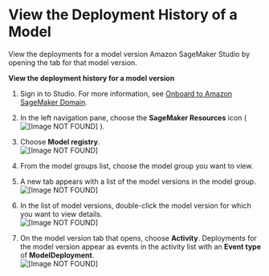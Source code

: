 # View the Deployment History of a Model<a name="model-registry-deploy-history"></a>

View the deployments for a model version Amazon SageMaker Studio by opening the tab for that model version\.

**View the deployment history for a model version**

1. Sign in to Studio\. For more information, see [Onboard to Amazon SageMaker Domain](gs-studio-onboard.md)\.

1. In the left navigation pane, choose the **SageMaker Resources** icon \( ![\[Image NOT FOUND\]](http://docs.aws.amazon.com/sagemaker/latest/dg/images/icons/Components_registries.png) \)\.

1. Choose **Model registry**\.  
![\[Image NOT FOUND\]](http://docs.aws.amazon.com/sagemaker/latest/dg/images/model_registry/model-registry.png)

1. From the model groups list, choose the model group you want to view\.

1. A new tab appears with a list of the model versions in the model group\.  
![\[Image NOT FOUND\]](http://docs.aws.amazon.com/sagemaker/latest/dg/images/model_registry/model-versions.png)

1. In the list of model versions, double\-click the model version for which you want to view details\.  
![\[Image NOT FOUND\]](http://docs.aws.amazon.com/sagemaker/latest/dg/images/model_registry/model-versions.png)

1. On the model version tab that opens, choose **Activity**\. Deployments for the model version appear as events in the activity list with an **Event type** of **ModelDeployment**\.  
![\[Image NOT FOUND\]](http://docs.aws.amazon.com/sagemaker/latest/dg/images/model_registry/model-view-deployment.png)